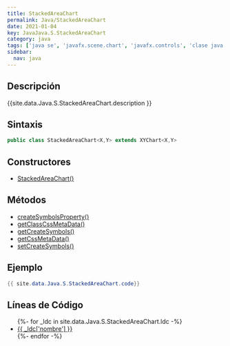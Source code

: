 ```yaml
---
title: StackedAreaChart
permalink: Java/StackedAreaChart
date: 2021-01-04
key: JavaJava.S.StackedAreaChart
category: java
tags: ['java se', 'javafx.scene.chart', 'javafx.controls', 'clase java', 'JavaFX 2.1']
sidebar: 
  nav: java
---
```


## Descripción
{{site.data.Java.S.StackedAreaChart.description }}

## Sintaxis
~~~java
public class StackedAreaChart<X,Y> extends XYChart<X,Y>
~~~

## Constructores
* [StackedAreaChart()](/Java/StackedAreaChart/StackedAreaChart/)

## Métodos
* [createSymbolsProperty()](/Java/StackedAreaChart/createSymbolsProperty)
* [getClassCssMetaData()](/Java/StackedAreaChart/getClassCssMetaData)
* [getCreateSymbols()](/Java/StackedAreaChart/getCreateSymbols)
* [getCssMetaData()](/Java/StackedAreaChart/getCssMetaData)
* [setCreateSymbols()](/Java/StackedAreaChart/setCreateSymbols)

## Ejemplo
~~~java
{{ site.data.Java.S.StackedAreaChart.code}}
~~~

## Líneas de Código
<ul>
{%- for _ldc in site.data.Java.S.StackedAreaChart.ldc -%}
   <li>
       <a href="{{_ldc['url'] }}">{{ _ldc['nombre'] }}</a>
   </li>
{%- endfor -%}
</ul>
